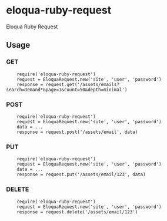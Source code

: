 eloqua-ruby-request
==================

Eloqua Ruby Request

## Usage

### GET
        require('eloqua-ruby-request')
        request = EloquaRequest.new('site', 'user', 'password')
        response = request.get('/assets/emails?search=Demand*&page=1&count=50&depth=minimal')

### POST
        require('eloqua-ruby-request')
        request = EloquaRequest.new('site', 'user', 'password')
        data = ...
        response = request.post('/assets/email', data)

### PUT
        require('eloqua-ruby-request')
        request = EloquaRequest.new('site', 'user', 'password')
        data = ...
        response = request.put('/assets/email/123', data)

### DELETE
        require('eloqua-ruby-request')
        request = EloquaRequest.new('site', 'user', 'password')
        response = request.delete('/assets/email/123')
        
